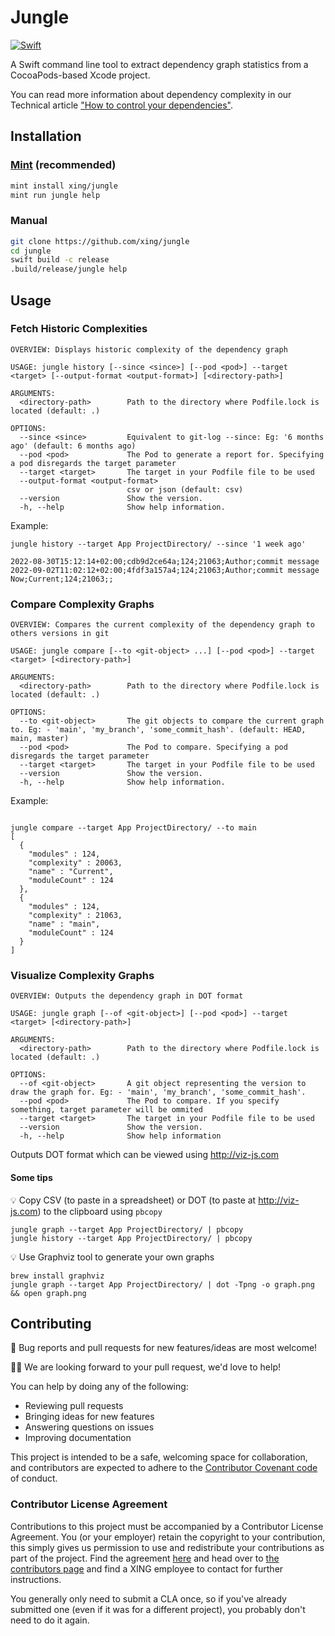 # Jungle

[![Swift](https://github.com/xing/jungle/actions/workflows/swift.yml/badge.svg)](https://github.com/xing/jungle/actions/workflows/swift.yml)

A Swift command line tool to extract dependency graph statistics from a CocoaPods-based Xcode project.

You can read more information about dependency complexity in our Technical article ["How to control your dependencies"](https://tech.xing.com/how-to-control-your-ios-dependencies-7690cc7b1c40).


## Installation

### [Mint](https://github.com/xing/jungle) (recommended)

```bash
mint install xing/jungle
mint run jungle help
```

### Manual

```bash
git clone https://github.com/xing/jungle
cd jungle
swift build -c release
.build/release/jungle help
```

## Usage

### Fetch Historic Complexities

```shell
OVERVIEW: Displays historic complexity of the dependency graph

USAGE: jungle history [--since <since>] [--pod <pod>] --target <target> [--output-format <output-format>] [<directory-path>]

ARGUMENTS:
  <directory-path>        Path to the directory where Podfile.lock is located (default: .)

OPTIONS:
  --since <since>         Equivalent to git-log --since: Eg: '6 months ago' (default: 6 months ago)
  --pod <pod>             The Pod to generate a report for. Specifying a pod disregards the target parameter
  --target <target>       The target in your Podfile file to be used
  --output-format <output-format>
                          csv or json (default: csv)
  --version               Show the version.
  -h, --help              Show help information.
```


Example:

```shell
jungle history --target App ProjectDirectory/ --since '1 week ago'

2022-08-30T15:12:14+02:00;cdb9d2ce64a;124;21063;Author;commit message
2022-09-02T11:02:12+02:00;4fdf3a157a4;124;21063;Author;commit message
Now;Current;124;21063;;
```

### Compare Complexity Graphs

```shell
OVERVIEW: Compares the current complexity of the dependency graph to others versions in git

USAGE: jungle compare [--to <git-object> ...] [--pod <pod>] --target <target> [<directory-path>]

ARGUMENTS:
  <directory-path>        Path to the directory where Podfile.lock is located (default: .)

OPTIONS:
  --to <git-object>       The git objects to compare the current graph to. Eg: - 'main', 'my_branch', 'some_commit_hash'. (default: HEAD, main, master)
  --pod <pod>             The Pod to compare. Specifying a pod disregards the target parameter
  --target <target>       The target in your Podfile file to be used
  --version               Show the version.
  -h, --help              Show help information.
```

Example:

```shell

jungle compare --target App ProjectDirectory/ --to main
[
  {
    "modules" : 124,
    "complexity" : 20063,
    "name" : "Current",
    "moduleCount" : 124
  },
  {
    "modules" : 124,
    "complexity" : 21063,
    "name" : "main",
    "moduleCount" : 124
  }
]
```

### Visualize Complexity Graphs

```shell
OVERVIEW: Outputs the dependency graph in DOT format

USAGE: jungle graph [--of <git-object>] [--pod <pod>] --target <target> [<directory-path>]

ARGUMENTS:
  <directory-path>        Path to the directory where Podfile.lock is located (default: .)

OPTIONS:
  --of <git-object>       A git object representing the version to draw the graph for. Eg: - 'main', 'my_branch', 'some_commit_hash'.
  --pod <pod>             The Pod to compare. If you specify something, target parameter will be ommited
  --target <target>       The target in your Podfile file to be used
  --version               Show the version.
  -h, --help              Show help information

```

Outputs DOT format which can be viewed using http://viz-js.com


#### Some tips

💡 Copy CSV (to paste in a spreadsheet) or DOT (to paste at http://viz-js.com) to the clipboard using `pbcopy`

```shell
jungle graph --target App ProjectDirectory/ | pbcopy
jungle history --target App ProjectDirectory/ | pbcopy
``` 


💡 Use Graphviz tool to generate your own graphs

```shell
brew install graphviz
jungle graph --target App ProjectDirectory/ | dot -Tpng -o graph.png && open graph.png
```
 
## Contributing

🎁 Bug reports and pull requests for new features/ideas are most welcome!

👷🏼 We are looking forward to your pull request, we'd love to help!

You can help by doing any of the following:

- Reviewing pull requests
- Bringing ideas for new features
- Answering questions on issues
- Improving documentation


This project is intended to be a safe, welcoming space for collaboration, and contributors are expected to adhere to the [Contributor Covenant code](http://contributor-covenant.org/) of conduct.

### Contributor License Agreement

Contributions to this project must be accompanied by a Contributor License
Agreement. You (or your employer) retain the copyright to your contribution,
this simply gives us permission to use and redistribute your contributions as
part of the project. Find the agreement [here][XING CLA] and head over to [the
contributors page][contributors] and find a XING employee to contact for further
instructions.

You generally only need to submit a CLA once, so if you've already submitted one
(even if it was for a different project), you probably don't need to do it
again.

[XING CLA]: docs/XING_CLAv2.md
[contributors]: https://github.com/xing/jungle/graphs/contributors
